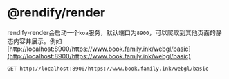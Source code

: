 # @rendify/render

rendify-render会启动一个`koa`服务，默认端口为`8900`，可以爬取到其他页面的静态内容并展示。例如[http://localhost:8900/https://www.book.family.ink/webgl/basic](http://localhost:8900/https://www.book.family.ink/webgl/basic)

```
GET http://localhost:8900/https://www.book.family.ink/webgl/basic
```
